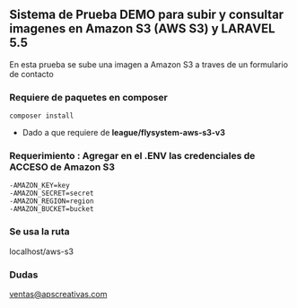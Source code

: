 
## Sistema de Prueba DEMO para subir y consultar imagenes en Amazon S3 (AWS S3) y LARAVEL 5.5
En esta prueba se sube una imagen a Amazon S3 a traves de un formulario de contacto

### Requiere de paquetes en composer 

```
composer install
```

- Dado a que requiere de **league/flysystem-aws-s3-v3** 
### Requerimiento : Agregar en el .ENV las credenciales de ACCESO de Amazon S3

	-AMAZON_KEY=key
	-AMAZON_SECRET=secret
	-AMAZON_REGION=region
	-AMAZON_BUCKET=bucket

### Se usa la ruta 

localhost/aws-s3

### Dudas

ventas@apscreativas.com


